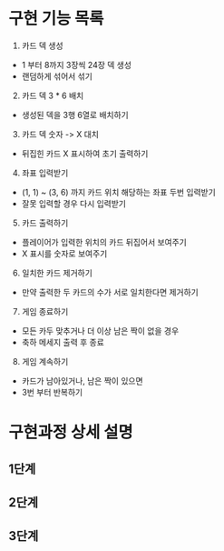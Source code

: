 # 구현 기능 목록
1. 카드 덱 생성
  - 1 부터 8까지 3장씩 24장 덱 생성
  - 랜덤하게 섞어서 섞기

2. 카드 덱 3 * 6 배치 
  - 생성된 덱을 3행 6열로 배치하기

3. 카드 덱 숫자 -> X 대치
  - 뒤집힌 카드 X 표시하여 초기 출력하기 

4. 좌표 입력받기
  - (1, 1) ~ (3, 6) 까지 카드 위치 해당하는 좌표 두번 입력받기
  - 잘못 입력할 경우 다시 입력받기

5. 카드 출력하기
  - 플레이어가 입력한 위치의 카드 뒤집어서 보여주기
  - X 표시를 숫자로 보여주기

6. 일치한 카드 제거하기
  - 만약 출력한 두 카드의 수가 서로 일치한다면 제거하기

7. 게임 종료하기
  - 모든 카두 맞추거나 더 이상 남은 짝이 없을 경우
  - 축하 메세지 출력 후 종료

8. 게임 계속하기
  - 카드가 남아있거나, 남은 짝이 있으면
  - 3번 부터 반복하기


# 구현과정 상세 설명
## 1단계
## 2단계
## 3단계 

